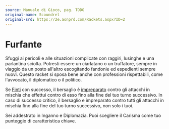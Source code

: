 ```yaml
---
source: Manuale di Gioco, pag. TODO
original-name: Scoundrel
original-srd: https://2e.aonprd.com/Rackets.aspx?ID=2
---
```


# Furfante

Sfuggi ai pericoli e alle situazioni complicate con raggiri, lusinghe e una
parlantina sciolta. Potresti essere un ciarlatano o un truffatore, sempre in
viaggio da un posto all'altro escogitando fandonie ed espedienti sempre nuovi.
Questo racket si sposa bene anche con professioni rispettabili, come l'avvocato,
il diplomatico o il politico.

Se [Finti](/azioni/abilita/fintare) con successo, il bersaglio è
[impreparato](/condizioni/impreparato) contro gli attacchi in mischia che
effettui contro di esso fino alla fine del tuo turno successivo. In caso di
successo critico, il bersaglio e impreparato contro tutti gli attacchi in
mischia fino alla fine del tuo turno successivo, non solo i tuoi.

Sei addestrato in Inganno e Diplomazia. Puoi scegliere il Carisma come tuo
punteggio di caratteristica chiave.
